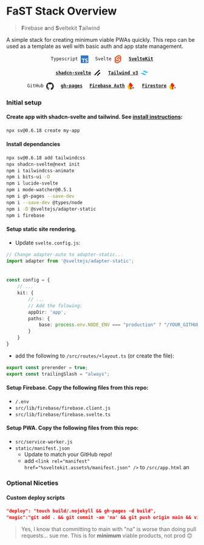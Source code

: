 # FaST Stack Overview
> **F**irebase **a**nd **S**veltekit **T**ailwind

A simple stack for creating minimum viable PWAs quickly. This repo can be used as a template as well with basic auth and app state management.

<p align="center">
  <code>&emsp;Typescript&emsp;<img align="center" src="static/svg/typescript.svg" width="20"/>&emsp;</code>
  <code>&emsp;Svelte&emsp;<img align="center" src="static/svg/svelte.svg" width="20"/>&emsp;</code>
  <code>&emsp;<strong><a href="https://svelte.dev/docs/kit/creating-a-project">SvelteKit</a></strong>&emsp;</code>
</p>

<p align="center">
  <code>&emsp;<strong><a href="https://next.shadcn-svelte.com/docs/installation/sveltekit">shadcn-svelte</a></strong>&emsp;<img align="center" src="static/svg/shadcn.svg" width="20"/>&emsp;</code>
  <code>&emsp;<strong><a href="https://v3.tailwindcss.com/docs/installation">Tailwind v3</a></strong>&emsp;<img align="center" src="static/svg/tailwind.svg" width="20"/>&emsp;</code>
</p>

<p align="center">
  <code>&emsp;GitHub&emsp;<img align="center" src="static/svg/github.svg" width="20"/>&emsp;</code>
  <code>&emsp;<strong><a href="https://github.com/tschaub/gh-pages">gh-pages</a></strong>&emsp;</code>
  <code>&emsp;<strong><a href="https://firebase.google.com/docs/auth">Firebase Auth</a></strong>&emsp;<img align="center" src="static/svg/firebase-auth.svg" width="20"/>&emsp;</code>
  <code>&emsp;<strong><a href="https://firebase.google.com/docs/firestore/quickstart">Firestore</a></strong>&emsp;<img align="center" src="static/svg/firebase-firestore.svg" width="20"/>&emsp;</code>
</p>

### Initial setup
#### Create app with shadcn-svelte and tailwind. See [install instructions](https://next.shadcn-svelte.com/docs/installation/sveltekit):
```bash
npx sv@0.6.18 create my-app
```
#### Install dependancies
```bash
npx sv@0.6.18 add tailwindcss
npx shadcn-svelte@next init
npm i tailwindcss-animate
npm i bits-ui -D
npm i lucide-svelte
npm i mode-watcher@0.5.1
npm i gh-pages --save-dev
npm i --save-dev @types/node
npm i -D @sveltejs/adapter-static
npm i firebase
```

#### Setup static site rendering. 
 
- Update `svelte.config.js`:

```ts
// Change adapter-auto to adapter-static...
import adapter from '@sveltejs/adapter-static';


const config = {
    // ...
    kit: {
        // ...
        // Add the folowing:
        appDir: 'app',
        paths: {
            base: process.env.NODE_ENV === "production" ? "/YOUR_GITHUB_REPO" : "",
        }
    }
}
```

- add the following to `/src/routes/+layout.ts` (or create the file):

```ts
export const prerender = true;
export const trailingSlash = "always";
```

#### Setup Firebase. Copy the following files from this repo:
- `/.env`
- `src/lib/firebase/firebase.client.js`
- `src/lib/firebase/firebase.svelte.ts`
    
#### Setup PWA. Copy the following files from this repo:
- `src/service-worker.js`
- `static/manifest.json`
    - Update to match your GitHub repo!
    - add `<link rel="manifest" href="%sveltekit.assets%/manifest.json" />` to `/src/app.html` an
    
### Optional Niceties
#### Custom deploy scripts
```json
"deploy": "touch build/.nojekyll && gh-pages -d build",
"magic":"git add . && git commit -am 'na' && git push origin main && vite build && touch build/.nojekyll && gh-pages -d build",
```

> Yes, I know that committing to main with "na" is worse than doing pull requests... sue me. This is for **minimum** viable products, not prod 😊